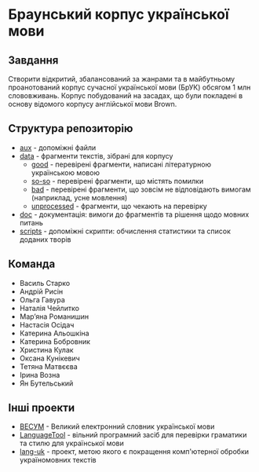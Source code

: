 # Браунський корпус української мови

## Завдання

Створити відкритий, збалансований за жанрами та в майбутньому проанотований корпус сучасної української мови (БрУК) обсягом 1 млн слововживань. Корпус побудований на засадах, що були покладені в основу відомого корпусу англійської мови Brown.

## Структура репозиторію

- [aux](aux/) - допоміжні файли
- [data](data/) - фрагменти текстів, зібрані для корпусу
  - [good](data/good/) - перевірені фрагменти, написані літературною українською мовою
  - [so-so](data/so-so/) - перевірені фрагменти, що містять помилки
  - [bad](data/bad/) - перевірені фрагменти, що зовсім не відповідають вимогам (наприклад, усне мовлення)
  - [unprocessed](data/unprocessed/) - фрагменти, що чекають на перевірку
- [doc](doc/) - документація: вимоги до фрагментів та рішення щодо мовних питань
- [scripts](scrotps/) - допоміжні скрипти: обчислення статистики та список доданих творів

## Команда

- Василь Старко
- Андрій Рисін
- Ольга Гавура
- Наталія Чейлитко
- Мар’яна Романишин
- Настасія Осідач
- Катерина Альошкіна
- Катерина Бобровник
- Христина Кулак
- Оксана Кунікевич
- Тетяна Матвєєва
- Ірина Возна
- Ян Бутельський

## Інші проекти

- [ВЕСУМ](https://github.com/brown-uk/dict_uk) - Великий електронний словник української мови
- [LanguageTool](https://languagetool.org/uk/) - вільний програмний засіб для перевірки граматики та стилю для української мови
- [lang-uk](https://github.com/lang-uk/lang-uk.github.io) - проект, метою якого є покращення комп'ютерної обробки україномовних текстів

